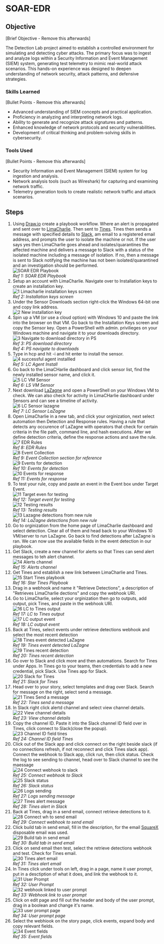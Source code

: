 # SOAR-EDR

## Objective
[Brief Objective - Remove this afterwards]

The Detection Lab project aimed to establish a controlled environment for simulating and detecting cyber attacks. The primary focus was to ingest and analyze logs within a Security Information and Event Management (SIEM) system, generating test telemetry to mimic real-world attack scenarios. This hands-on experience was designed to deepen understanding of network security, attack patterns, and defensive strategies.

### Skills Learned
[Bullet Points - Remove this afterwards]

- Advanced understanding of SIEM concepts and practical application.
- Proficiency in analyzing and interpreting network logs.
- Ability to generate and recognize attack signatures and patterns.
- Enhanced knowledge of network protocols and security vulnerabilities.
- Development of critical thinking and problem-solving skills in cybersecurity.

### Tools Used
[Bullet Points - Remove this afterwards]

- Security Information and Event Management (SIEM) system for log ingestion and analysis.
- Network analysis tools (such as Wireshark) for capturing and examining network traffic.
- Telemetry generation tools to create realistic network traffic and attack scenarios.

## Steps
1. Using <a href="draw.io">Draw.io</a> create a playbook workflow. Where an alert is propagated and sent over to <a href="https://limacharlie.io/">LimaCharlie</a>. Then sent to <a href="https://www.tines.com/">Tines</a>. Tines then sends a message with specified details to <a href="https://slack.com/">Slack</a>, am email to a registered email address, and prompts the user to isolate the machine or not. If the user says yes then LimaCharlie goes ahead and isolates/quarantines the affected machine and delivers a message to Slack with a status of the isolated machine including a message of isolation. If no, then a message is sent to Slack notifying the machine has not been isolated/quarantined and an investigation should be performed.<br>
    ![SOAR EDR Playbook](https://github.com/user-attachments/assets/a68917fd-6f2a-4d90-94cd-fde2fbb6a3cf)<br>
*Ref 1: SOAR EDR Playbook*<br>
2. Setup an account with LimaCharlie. Navigate over to Installation keys to create an installation key.<br>
    ![1  Limacharlie installation keys screen](https://github.com/user-attachments/assets/070ec4b4-6eb9-4587-b1f8-4232545c9dc7)<br>
*Ref 2: Installation keys screen*<br>
3. Under the Sensor Downloads section right-click the Windows 64-bit one and copy link address.<br>
    ![2  New installation key](https://github.com/user-attachments/assets/4eec227b-3fca-4d14-a7c0-16cfc9aaca20)<br>
4. Spin up a VM (or use a cloud option) with Windows 10 and paste the link into the browser on that VM. Go back to the Installation Keys screen and copy the Sensor key. Open a PowerShell with admin. privilieges on your Windows machine and navigate it to your downloads directory. <br>
    ![3 Navigate to download directory in PS](https://github.com/user-attachments/assets/e87c34af-a25d-44f5-98f9-8fe643b1ae9e)<br>
*Ref 3: PS download directory*<br>
*Ref 4: PS navigate to downloads*<br>
5. Type in hcp and hit <tab> -i <Sensor key> and hit enter to install the sensor.<br>
    ![4  successful agent installled](https://github.com/user-attachments/assets/a24482c4-37a5-4148-a0c8-51785a292276)<br>
*Ref 5: LC Agent Install*<br>
6. Go back to the LimaCHarlie dashboard and click sensor list, find the newly installed sensor name, and click it.<br>
    ![5  LC VM Sensor](https://github.com/user-attachments/assets/003897c8-9174-4bee-bb7e-8a1955197e9c)<br>
*Ref 6: LS VM Sensor*<br>
7. Next download <a href="https://github.com/AlessandroZ/LaZagne">LaZagne</a> and open a PowerShell on your Windows VM to check. We can also check for activity in LimaCHarlie dashboard under Sensors and can see a timeline of activity.<br>
    ![6  LC Sensor lazagne](https://github.com/user-attachments/assets/af617828-cf8e-4d5a-847c-7035f7971e4f)<br>
*Ref 7: LC Sensor LaZagne*<br>
8. Open LimaCharlie in a new tab, and click your orginization, next select automation then Detection and Response rules. Having a rule that detects any occurence of LaZagne with operators that check for certain criteria in the file path, command line, and hash executions. After we define detection criteria, define the response actions and save the rule.<br>
    ![7  EDR Rules](https://github.com/user-attachments/assets/97a683b7-d88b-4a6e-9163-bef12a23904e)<br>
*Ref 8: EDR Rules*<br>
    ![8  Event Collection](https://github.com/user-attachments/assets/799065ae-2e09-4b90-a87d-b736965807de)<br>
*Ref 9: Event Collection section for reference*<br>
    ![9  Events for detection](https://github.com/user-attachments/assets/147203ef-71dc-4df2-a668-7ac929c75940)<br>
*Ref 10: Events for detection*<br>
    ![10  Events for response](https://github.com/user-attachments/assets/6d12188a-6cef-4a85-aa64-d96b67e22405)<br>
*Ref 11: Events for response*<br>
9. To test your rule, copy and paste an event in the Event box under Target Event.<br>
    ![11  Target even for testing](https://github.com/user-attachments/assets/c90a299f-1e71-42e6-871b-772d5b090465)<br>
*Ref 12: Target event for testing*<br>
    ![12  Testing results](https://github.com/user-attachments/assets/219c1451-189f-45b9-83dc-eba9a4671225)<br>
*Ref 13: Testing results*<br>
    ![13  Lazagne detections from new rule](https://github.com/user-attachments/assets/f05ac6af-5670-48d4-a65d-b3409cc02f48)<br>
*Ref 14: LaZagne detections from new rule*<br>
10. Go to orginization from the home page of LimaCharlie dashboard and select detection. Clear all of them and head back to your Windows 10 VM/server to run LaZagne. Go back to find detections after LaZagne is ran. We can now use the available fields in the event detection in our playbook.
11. Get Slack, create a new channel for alerts so that Tines can send alert messages to teh alert channel.<br>
    ![14  Alerts channel](https://github.com/user-attachments/assets/e8709c6a-9e01-4d3c-9e49-4c9bb07c0cd2)<br>
*Ref 15: Alerts channel*<br>
12. Get Tines and establish a new link between LimaCharlie and Tines. <br>
    ![15  Start Tines playbook](https://github.com/user-attachments/assets/8ca0896f-2023-4eb5-96f3-8fd03facb62b)<br>
*Ref 16: Star Tines Playbook*<br>
13. Drag in a webhook and name it "Retrieve Detections", a description of "Retrieves LimaCharlie dections" and copy the webhook URI.
14. Go to LimaCharlie, select your orginization then go to outputs, add output, pick Tines, and paste in the webhook URI.<br>
    ![16  LC to Tines output](https://github.com/user-attachments/assets/52b439f4-5f74-4db7-9d8f-af7b87849496)<br>
*Ref 17: LC to Tines output*<br>
    ![17  LC output event](https://github.com/user-attachments/assets/d9469055-84c0-42c8-81df-c77e53fe9a03)<br>
*Ref 18: LC output event*<br>
15. Back at Tines, select events under retrieve detections webhook and select the most recent detection<br>
    ![18  Tines event detected LaZagne](https://github.com/user-attachments/assets/d729d927-ad78-4873-a600-57409e1592c4)<br>
*Ref 19: Tines event detected LaZagne*<br>
    ![19  Tines recent detection](https://github.com/user-attachments/assets/6fb9b87c-0db8-464b-8472-5d64a3d4e1b2)<br>
*Ref 20: Tines recent detection*
16. Go over to Slack and click more and then automations. Search for Tines under Apps. In Tines go to your teams, then credentials to add a new credential, pick Slack. Use Tines app for Slack.<br>
    ![20  Slack for Tines](https://github.com/user-attachments/assets/0ffc2fe8-a286-4573-92d1-ed1895a13281)<br>
*Ref 21: Slack for Tines*<br>
17. Head over to your story, select templates and drag over Slack. Search for message on the right, select send a message.<br>
    ![21  Tines Send a message](https://github.com/user-attachments/assets/5362c3a5-20f9-4f9e-b2e2-9ea52fc98dd5)<br>
*Ref 22: Tines send a message*<br>
18. In Slack right click alertd channel and select view channel details.<br>
    ![22  View channel details](https://github.com/user-attachments/assets/af40927a-9dff-428a-a32c-8e8579c079ab)<br>
*Ref 23: View channel details*<br>
19. Copy the channel ID. Paste it into the Slack channel ID field over in Tines, click connect to Slack(close the popup).<br>
    ![23  Channel ID field tines](https://github.com/user-attachments/assets/365ff708-61a6-46ae-916d-2a25695c2c7f)<br>
*Ref 24: Channel ID field Tines*
20. Click out of the Slack app and click connect on the right beside slack (if no connections refresh, if not reconnect and click Tines slack app). Connect the webhook to Slack app, click run, then click status. Check the log to see sending to channel, head over to Slack channel to see the maessage<br>
    ![24  Connect webhook to slack](https://github.com/user-attachments/assets/3c581356-6aaf-409b-9f90-426267c6f1fb)<br>
*Ref 25: Connect webhook to Slack*<br>
    ![25  Slack status](https://github.com/user-attachments/assets/ffea54f3-5278-4937-92b0-eed53543b95c)<br>
*Ref 26: Slack status*<br>
    ![26  Logs sending](https://github.com/user-attachments/assets/120866df-e6d1-4d3d-8e97-9f63b846782e)<br>
*Ref 27: Logs sending message*<br>
    ![27  Tines alert message](https://github.com/user-attachments/assets/18b50492-81f0-4e10-bace-7ee7dcfb00d7)<br>
*Ref 28: Tines alert in Slack*<br>
21. Back at Tines, drag in a send email, connect retrieve detections to it.<br>
    ![28  Connect wh to send email](https://github.com/user-attachments/assets/d92816ce-4c67-4fbf-8214-124f5e225bf1)<br>
*Ref 29: Connect webhook to send email*<br>
22. Click build tab in send email, fill in the description, for the email <a href="https://sqrx.com/">SquareX</a> disposable email was used.<br>
    ![29  Build tab in send email](https://github.com/user-attachments/assets/5292c0a6-3af3-461a-a179-b759653dc7b7)<br>
*Ref 30: Build tab in send email*<br>
23. Click on send email then test, select the retrieve detections webhook and test. Check for Tines email.<br>
    ![30  Tines alert email](https://github.com/user-attachments/assets/a04685f7-2241-4c9f-9fc6-675cd4ed89f5)<br>
*Ref 31: Tines alert email*<br>
24. In Tines click under tools on left, drag in a page, name it user prompt, put in a desctiption of what it does, and link the webhook to it.<br>
    ![31  User Prompt](https://github.com/user-attachments/assets/ff6ad892-0dbd-4931-bed5-ee54084ac3b1)<br>
*Ref 32: User Prompt*<br>
    ![32  webhook linked to user prompt](https://github.com/user-attachments/assets/10892023-b0b9-4524-a90c-8188e81fc881)<br>
*Ref 33: Webhook link to user prompt*<br>
25. Click on edit page and fill out the header and body of the user prompt, drag in a boolean and change it's name.<br>
    ![33  user prompt page](https://github.com/user-attachments/assets/b27bb0ff-f27d-4059-a0a2-97d08aabcc54)<br>
*Ref 34: User prompt page*<br>
26. Select the webhiook on the story page, click events, expand body and copy relevant fields.<br>
    ![34  Event fields](https://github.com/user-attachments/assets/0b8c0887-fe38-4840-b3cc-be120c7f84de)<br>
*Ref 35: Event fields*<br>
